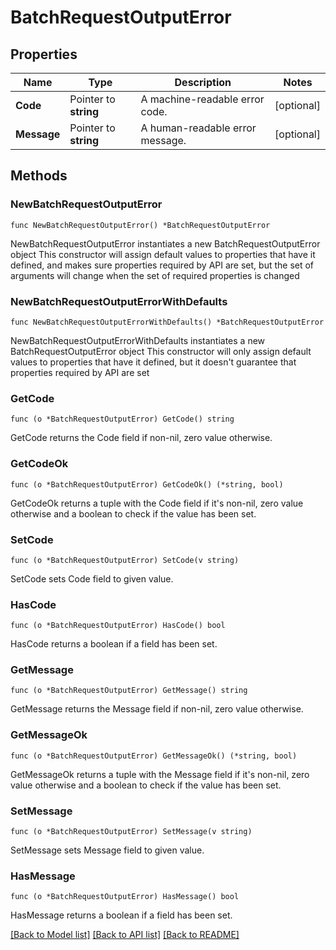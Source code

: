 # BatchRequestOutputError

## Properties

Name | Type | Description | Notes
------------ | ------------- | ------------- | -------------
**Code** | Pointer to **string** | A machine-readable error code. | [optional] 
**Message** | Pointer to **string** | A human-readable error message. | [optional] 

## Methods

### NewBatchRequestOutputError

`func NewBatchRequestOutputError() *BatchRequestOutputError`

NewBatchRequestOutputError instantiates a new BatchRequestOutputError object
This constructor will assign default values to properties that have it defined,
and makes sure properties required by API are set, but the set of arguments
will change when the set of required properties is changed

### NewBatchRequestOutputErrorWithDefaults

`func NewBatchRequestOutputErrorWithDefaults() *BatchRequestOutputError`

NewBatchRequestOutputErrorWithDefaults instantiates a new BatchRequestOutputError object
This constructor will only assign default values to properties that have it defined,
but it doesn't guarantee that properties required by API are set

### GetCode

`func (o *BatchRequestOutputError) GetCode() string`

GetCode returns the Code field if non-nil, zero value otherwise.

### GetCodeOk

`func (o *BatchRequestOutputError) GetCodeOk() (*string, bool)`

GetCodeOk returns a tuple with the Code field if it's non-nil, zero value otherwise
and a boolean to check if the value has been set.

### SetCode

`func (o *BatchRequestOutputError) SetCode(v string)`

SetCode sets Code field to given value.

### HasCode

`func (o *BatchRequestOutputError) HasCode() bool`

HasCode returns a boolean if a field has been set.

### GetMessage

`func (o *BatchRequestOutputError) GetMessage() string`

GetMessage returns the Message field if non-nil, zero value otherwise.

### GetMessageOk

`func (o *BatchRequestOutputError) GetMessageOk() (*string, bool)`

GetMessageOk returns a tuple with the Message field if it's non-nil, zero value otherwise
and a boolean to check if the value has been set.

### SetMessage

`func (o *BatchRequestOutputError) SetMessage(v string)`

SetMessage sets Message field to given value.

### HasMessage

`func (o *BatchRequestOutputError) HasMessage() bool`

HasMessage returns a boolean if a field has been set.


[[Back to Model list]](../README.md#documentation-for-models) [[Back to API list]](../README.md#documentation-for-api-endpoints) [[Back to README]](../README.md)



